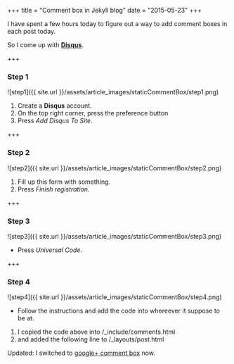 +++
title = "Comment box in Jekyll blog"
date = "2015-05-23"
+++

I have spent a few hours today to figure out a way to add comment boxes in each post today.

So I come up with **[Disqus](https://disqus.com)**.

+++
### Step 1
![step1]({{ site.url }}/assets/article_images/staticCommentBox/step1.png)

1. Create a **Disqus** account.
2. On the top right corner, press the preference button
3. Press *Add Disqus To Site*.

+++
### Step 2
![step2]({{ site.url }}/assets/article_images/staticCommentBox/step2.png)

1. Fill up this form with something.
2. Press *Finish registration*.

+++
### Step 3
![step3]({{ site.url }}/assets/article_images/staticCommentBox/step3.png)

* Press *Universal Code*.

+++
### Step 4
![step4]({{ site.url }}/assets/article_images/staticCommentBox/step4.png)

* Follow the instructions and add the code into whereever it suppose to be at.

<script src="https://gist.github.com/wckdouglas/b3b4aa8ad18b76d546df.js"></script>

1. I copied the code above into /_include/comments.html
2. and added the following line to /_layouts/post.html

<script src="https://gist.github.com/wckdouglas/b317ca1c0a7deb00bd53.js"></script>


Updated: I switched to [google+ comment box](http://steelx.github.io/best-internet-tips/2014/11/23/Add-google-plus-comments-box-to-jekyll-website.html) now.
